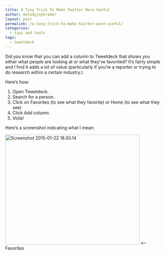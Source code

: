 ```yaml
---
title: A Tiny Trick To Make Twitter More Useful
author: melodyjoykramer
layout: post
permalink: /a-tiny-trick-to-make-twitter-more-useful/
categories:
  - tips and tools
tags:
  - tweetdeck
---
```

Did you know that you can add a column to Tweetdeck that shows you either what people are looking at or what they&#8217;ve favorited? It&#8217;s fairly simple and I find it adds a lot of value (particularly if you&#8217;re a reporter or trying to do research within a certain industry.)

Here&#8217;s how:

1. Open Tweetdeck.  
2. Search for a person.  
3. Click on Favorites (to see what they favorite) or Home (to see what they see)  
4. Click Add column.  
5. Voila!

Here&#8217;s a screenshot indicating what I mean:

[<img class="alignnone  wp-image-478" src="http://www.melodyjk.com/wp-content/uploads/2015/01/Screenshot-2015-01-22-18.00.14.png" alt="Screenshot 2015-01-22 18.00.14" width="432" height="353" />][1] <&#8211; Favorites

 [1]: http://www.melodyjk.com/wp-content/uploads/2015/01/Screenshot-2015-01-22-18.00.14.png